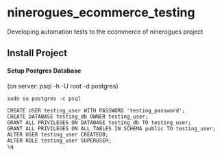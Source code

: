 # ninerogues_ecommerce_testing
Developing automation tests to the ecommerce of ninerogues project 

## Install Project

#### Setup Postgres Database

(on server: psql -h <ip> -U root -d postgres)
```
sudo su postgres -c psql
```
```
CREATE USER testing_user WITH PASSWORD 'testing_password';
CREATE DATABASE testing_db OWNER testing_user;
GRANT ALL PRIVILEGES ON DATABASE testing_db TO testing_user;
GRANT ALL PRIVILEGES ON ALL TABLES IN SCHEMA public TO testing_user;
ALTER USER testing_user CREATEDB;
ALTER ROLE testing_user SUPERUSER;
\q
```